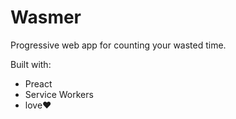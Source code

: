# Wasmer

Progressive web app for counting your wasted time.

Built with:
- Preact
- Service Workers
- love❤️
